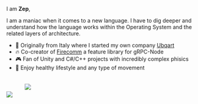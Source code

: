 
I am **Zep**,

I am a maniac when it comes to a new language. I have to dig deeper and understand how the language works within the Operating System and the related layers of architecture.
- :art: Originally from Italy where I started my own company <a href="https://web.archive.org/web/20201205123019/http://ubqart.com/">Ubqart</a>
- :fire: Co-creator of <a href="https://firecomm.github.io/">Firecomm</a> a feature library for gRPC-Node
- :video_game: Fan of Unity and C#/C++ projects with incredibly complex phisics
- :running: Enjoy healthy lifestyle and any type of movement

<a href="https://www.linkedin.com/in/zepvalue/"><img src="https://img.shields.io/badge/LinkedIn-0077B5?style=for-the-badge&logo=linkedin&logoColor=white" style="border:0px;"></a>  &nbsp;
<a href="https://twitter.com/zepvalue"><img src="https://img.shields.io/badge/Twitter-1DA1F2?style=for-the-badge&logo=twitter&logoColor=white" style="border:0px;padding:20px;"></a>
 &nbsp;
 <!-- <a href="https://youtube.com/"><img src="https://img.shields.io/badge/YouTube-FF0000?style=for-the-badge&logo=youtube&logoColor=white" style="border:0px;padding:20px;"></a> -->





 
